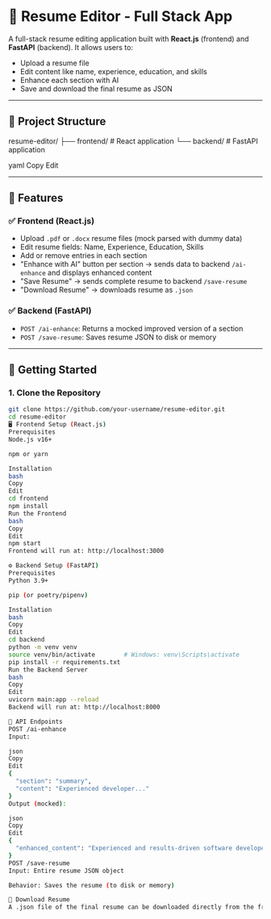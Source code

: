 # 📝 Resume Editor - Full Stack App

A full-stack resume editing application built with **React.js** (frontend) and **FastAPI** (backend). It allows users to:
- Upload a resume file
- Edit content like name, experience, education, and skills
- Enhance each section with AI
- Save and download the final resume as JSON

---

## 📁 Project Structure

resume-editor/
├── frontend/ # React application
└── backend/ # FastAPI application

yaml
Copy
Edit

---

## 🚀 Features

### ✅ Frontend (React.js)
- Upload `.pdf` or `.docx` resume files (mock parsed with dummy data)
- Edit resume fields: Name, Experience, Education, Skills
- Add or remove entries in each section
- "Enhance with AI" button per section → sends data to backend `/ai-enhance` and displays enhanced content
- "Save Resume" → sends complete resume to backend `/save-resume`
- "Download Resume" → downloads resume as `.json`

### ✅ Backend (FastAPI)
- `POST /ai-enhance`: Returns a mocked improved version of a section
- `POST /save-resume`: Saves resume JSON to disk or memory

---

## 🔧 Getting Started

### 1. Clone the Repository

```bash
git clone https://github.com/your-username/resume-editor.git
cd resume-editor
🖥️ Frontend Setup (React.js)
Prerequisites
Node.js v16+

npm or yarn

Installation
bash
Copy
Edit
cd frontend
npm install
Run the Frontend
bash
Copy
Edit
npm start
Frontend will run at: http://localhost:3000

⚙️ Backend Setup (FastAPI)
Prerequisites
Python 3.9+

pip (or poetry/pipenv)

Installation
bash
Copy
Edit
cd backend
python -m venv venv
source venv/bin/activate        # Windows: venv\Scripts\activate
pip install -r requirements.txt
Run the Backend Server
bash
Copy
Edit
uvicorn main:app --reload
Backend will run at: http://localhost:8000

🧪 API Endpoints
POST /ai-enhance
Input:

json
Copy
Edit
{
  "section": "summary",
  "content": "Experienced developer..."
}
Output (mocked):

json
Copy
Edit
{
  "enhanced_content": "Experienced and results-driven software developer..."
}
POST /save-resume
Input: Entire resume JSON object

Behavior: Saves the resume (to disk or memory)

📄 Download Resume
A .json file of the final resume can be downloaded directly from the frontend.
